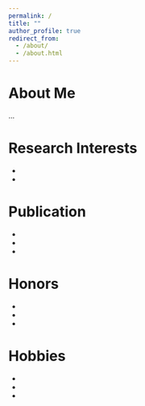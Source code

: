 ```yaml
---
permalink: /
title: ""
author_profile: true
redirect_from: 
  - /about/
  - /about.html
---
```

About Me
======
...

Research Interests
======
- 
- 

Publication
======
- 
- 
- 

Honors
======
- 
- 
- 

Hobbies
======
- 
- 
- 

